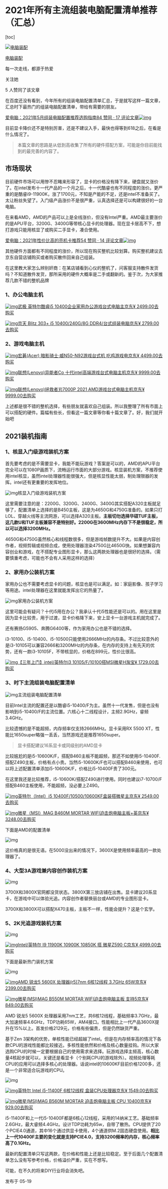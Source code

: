 # 2021年所有主流组装电脑配置清单推荐（汇总）

[toc]



[![电脑装配](https://pica.zhimg.com/v2-fe1ec74b8fc4dc4ec5010e0dff3b0530_xs.jpg?source=172ae18b)](https://www.zhihu.com/people/ai-fei-er-shang-de-tie-ta-meng-39-75-42)

[电脑装配](https://www.zhihu.com/people/ai-fei-er-shang-de-tie-ta-meng-39-75-42)

每一次走线，都源于热爱

关注她

5 人赞同了该文章

在百度还没有看到，今年所有的组装电脑配置清单汇总，于是就写这样一篇文章，汇总时下最热门的组装电脑配置清单，带给有需要的朋友。

[爱电脑：2021年5月组装电脑配置推荐选购指南84 赞同 · 17 评论文章![img](https://pic4.zhimg.com/v2-d7cf40b175b886cc30868d953baa3507_180x120.jpg)](https://zhuanlan.zhihu.com/p/370402265)

目前显卡降价还不是特别厉害，还是不建议入手，最快也得等到618之后，在看是什么情况了。

> 本篇文章的思路是从低到高收集了所有的硬件搭配方案，可能是你目前能找到的最完善的内容了。

## **市场现状**

目前硬件市场可以用惨不忍睹来形容了，显卡的价格没有降下来，硬盘就又涨价了。在intel发布十一代产品的一个月之后，十一代酷睿也有不同程度的涨价。更严重的是酷睿i9-11900K，涨了1700元，不知是产能的不足，还是intel不准备买了。太让粉丝失望了。入门级产品涨价不是很严重，认真选择还是可以构建很好的一台电脑。

在来看AMD，AMD的产品可以上是全线涨价，但没有Intel严重。AMD最主要涨价的是APU平台，3200G、3400G等带核心显卡的处理器。现在显卡居高不下，想打游戏只能用核显了或购买二手显卡，凑合使用。

[爱电脑：2021年性价比高的亮机卡推荐54 赞同 · 14 评论文章![img](https://pic2.zhimg.com/v2-af1ea9e0d4ea7626fd6e32db158f2e51_180x120.jpg)](https://zhuanlan.zhihu.com/p/364281759)

其他硬件方面都有不同程度的涨价，所以现在购买整机比较划算。购买整机建议去京东自营店铺购买或者购买散件回来自己组装。

在这里教大家怎么辨别奸商：在某店铺看到心仪的整机了，问客服支持散件发货吗？不知道散件发货，那所采用的硬件大概率是二手或翻新的。鉴于次，为大家推荐几款不错的整机品牌

### **1、办公电脑主机**

[![img](https://pic2.zhimg.com/v2-cc4aad66c79d9afcf2ff4b64a023131b_720w.jpg?source=b555e01d)武极 英特尔酷睿i5 10400企业家用办公游戏台式电脑主京东¥ 2499.00去购买](https://union-click.jd.com/jdc?e=jdext-1376950314986213376-0&p=JF8AAREDIgZlGFwcChoFVhJaHTISAlATXhYLGwZdGmtRXUpZCisCUEdTRV4FRU1HRltKQA4KUExbSxteEAoXBFwSWh0DDV4QRwYlcG1cEUk_YHhyAAkfEGELTE80XAFyRB4LZRtSFQAaBlQbXBYyEgZUG18QAREBVCtrFQciRjsSXhIDFDdUK1sSARIGUxpfFwQVAlcrWx0GItH7j46dvcu38M3xu9eft4CS8MG8lDdlK1glWUdTHF5HFQAUAF0fWhcCFw9cHFgVABABUgdaJQETB1QbWxcLGgQ7HlsUAxAPVhJbFGwQBlQZXxwGEQ9TK1slASJZOxoIFgsbDlcfNU9cU1wOQVlUbBoOUxJeEwoiBVQaWRc)

[![img](https://pic3.zhimg.com/v2-b5cbd272a67620cf0692174edf6f9fd5_720w.jpg?source=b555e01d)京天 Blitz 303+ i5 10400/240G/8G DDR4/台式组装电脑京东¥ 2799.00去购买](https://union-click.jd.com/jdc?e=jdext-1376950670524911616-0&p=JF8AARgDIgZlG1kXCxMFVxJSFDISBlQaWxULEgFXHlglRk1fC0RrTEdXRhcQRQtaV1MJBABAHUBZCQVbFAMTB1USWxMAFwRKQh5JXyICE14kZXtUQzBfH10EcmQSQhprV2ZBWRdrFQsSBV0aWhUFETdVGloVBhcEVh1aJTISAmVNNRUDEwZUE1sSAhM3VCtbEgESBlMaXBYBEA5RK1sdBiLR-4-Onb3Lt_DN8bvXn7eAkvDBvJQ3ZStYJVlHUxxeRxUAFABdH1oSBBMDVh5TFQIVB1IHWiUBEwdUG1sXCxoEOx5bFAMQD1YSWxRsEAZUGV8cBhEPUytbJQEiWTsaCBUHEgNXSDVPXFNcCE4DRWwaDlwfUxELIgVUGlkX)

### **2、游戏电脑主机**

[![img](https://pic2.zhimg.com/v2-038a062005da63aa0517dbb200ebede6_720w.jpg?source=b555e01d)宏碁(Acer) 暗影骑士·威N50-N92游戏台式机 吃鸡游戏电京东¥ 4499.00去购买](https://union-click.jd.com/jdc?e=jdext-1376955772312588288-0&p=JF8AARoDIgZlGFoWCxoGVRNdEjISBlQaWxADFgFVG1IlRk1fC0RrTEdXRhcQRQtaV1MJBABAHUBZCQVbFAMTB1AaXxMCEg5KQh5JXyJzXGRbZ1dBAjBuLVBZbwAAayZXWBtBWRdrFQsSBV0aWhUFETdVGloVBhcEVh1aJTISAmVINUVQRkRJTh4JARMEVCtaJQIVBFUaXRULEA5THlslAhoDZc31gdeauIyr_sOovNLYq46cqca50ytrJQEiXABPElAeEgVTHFMRBhQBVhlbFgYbDlYSUgkDIgRUG1oVAhAOXRg1EAITBlcTWBwCE2lXGloXBhsDVhNdJQIiBGVFNRRRElcCS11BbEhZFEEIQwESaVcTXBYKFAFlGVoUABA)

[![img](https://pic2.zhimg.com/v2-52615e375ccf88cd6a3487d9d034c851_720w.jpg?source=b555e01d)联想(Lenovo)异能者Co 十代intel高端游戏台式电脑主机京东¥ 9999.00去购买](https://union-click.jd.com/jdc?e=jdext-1376955984749895680-0&p=JF8AARsDIgZlGFwWAxEFVR1aEDISBlQaWxwFFgZWGFIlRk1fC0RrTEdXRhcQRQtaV1MJBABAHUBZCQVbFAMTB1wcXxQBEQ5KQh5JXyJEXW4HUH0XfzZNIVB3TUJLYgtoWmtnWRdrFQsSBV0aWhUFETdVGloVBhcEVh1aJTISAmVZNUhWTVkSRTXCr67T7otrFDISAFYbWhMCGw5dGVMRMhIPUSuNu5bHj-rC67DUuKmAluvAi7nT651rJTIRNw5OD1xHDgdXHVwdBhYPXB5dEAobD1EcUhQeEzdWGlsUAhIFXBNYewcSBlQZUxYLEgY7GVoUABYOURhTEzISN1YrBXsDQQdcSQhCVnxdC1oBR1kWBTsTUxcDEQNUK1kUAxAF)

[![img](https://pica.zhimg.com/v2-50d8e7ee7395066dc252020c07a8c801_720w.jpg?source=b555e01d)联想(Lenovo)拯救者刃7000P 2021 AMD游戏台式电脑主机京东¥ 9999.00去购买](https://union-click.jd.com/jdc?e=jdext-1376955547246325760-0&p=JF8AAQ8DIgZlGmsVAxMGVRJcEQQQBlYrH0paTFhlQh5QQ1AMSwUDUFZOGA5OREdcThlVGloUAhsAUR1ZFAENXhBHBiVkYlsvRzwVUXFAL3NfYQBJYy4dMGtyHgtlG1IVABoGVBtcFjISBlQbXxABEQFUK2sVByJROxtaFAMTBlQbXxMyEzdVHFgVAxQHUxJfFQIUN1UTXyXUvJOAk-TMsrfR_7WOmLLHjv7P5ZMyIjdWKwBAVltCSRtZEwUaA1EfXhMBFwBXGF8TBRMbVCtYFAITB1UZUh0BfAJVGloXChEOVRo1FwMTBVESXxYKFDdVK1glXHwGBhsLHAIaVztBBVRYQlcKQTUXChUCXRhbJQATBlcZ)

上述都是很不错的整机选择，有些朋友就喜欢自己组装。所以我整理了所有市面上可以搭配的硬件。篇幅有些长，但看这一篇文章等你看十篇文章了。好，我们就开始吧

## 2021装机指南

### **1、核显入门级游戏装机方案**

首先要考虑的是不需要显卡，我能不能玩游戏？答案是可以的，AMD的APU平台完全可以在1080P画质下，流畅运行市面的大部分游戏。核显装机方案，不推荐使用intel核显，虽然intel处理器性能很强大，但是核显性能太弱，制处理限器的发挥。intel还有更重要的发挥地位。

![img](https://pic2.zhimg.com/80/v2-0cd8263e7fc1aaf2e3c4aec1f12a4999_720w.jpg)核显入门级游戏装机方案

这里需要注意的是：2200G、3200G、2400G、3400G其实搭配A320主板就足够了，配置清单上选择的是B450主板，这是为4650G和4750G准备的。如果只打LOL、穿越火线等主流网游，可以选择A320主板。**主板切勿选择华硕TUF主板，这几款U和TUF主板兼容不是特别好。2200G在3600MHz内存下不是很稳定，所以可以选择3200MHz。**

4650G和4750G虽然核心和线程数很多，但是游戏帧数提升不大。如果是内容创作者，视频剪辑或视频合成，使用处理器渲染4750G比4650G快。如果想兼容内容创业和游戏，在不搭配专业图形显卡，那么这两款处理器也是很好的选择。（需要慎重考虑，可能也不会有人采用这样的选择）

### **2、家用办公装机方案**

家用办公也不需要考虑显卡的问题，核显也是可以满足。如：家庭影像、孩子学习等用途。intel处理器在这里就能发挥出它的热量了。

![img](https://pic3.zhimg.com/80/v2-fe5d95cea40c4637b66e6d9b8826222e_720w.jpg)家用办公装机方案

这里可能会有疑问？十代i5用在办公？我承认十代i5性能还是可以的。用在这里是因为显卡比较贵，用于过渡，显卡价格降下来，安上显卡一台游戏主机就完成了。

还有赛扬G5905、奔腾G6400等，作为家用办公也是不错的选择。

i3-10100、i5-10400、i5-10500只能使用2666MHz的内存条。不过比较意外的是i3-10105可以兼容2666和3200MHz的内存条，在内存的支持上有先天的优势，还有一款i3-10105F，不带核显的，价格在899元，性价比很高。

[![img](https://pic3.zhimg.com/v2-67a5ea8cdb9a12f0a5a749912f413ed5_720w.jpg?source=b555e01d)【三年上门】intel/英特尔i3 10105/F/10100搭MSI微星H淘宝¥ 1729.00去购买](https://uland.taobao.com/ccoupon/edetail?e=ck45jKXD1%2F6lhHvvyUNXZQst4RUgB%2BQM1dI5raycii4uynEbLfMGNlQvM5IYhIoty5FOJP2gSFVP%2FWZO3A8fFD8HDpJjEeny8%2Bc4SyYJsTJrC8Oh6piEfYWCC3%2FDliNBeROjpeL8NQEN%2BoQUE6FNzIrXb5zQ2zvWE31dG%2Bwkyq3aLPA9lNCnaJ9wGiUVYOTlqx%2Bk6U4rplyfPnSF3%2BzAFErUK1%2FwXgcFLTlT3yDZRnqC6ES0vwEmeXIPauJouaA3QNwM1sOEpwDeiRwpF7FEms8BpXzwQzDdNcJVnzVLvKCCsS5FHd3HZVChmL1%2BN%2FCdoXh5%2FLvY0KTNa4fuEICbKUwNBUbTsArs&traceId=212b036a16269134404904729e08f9&union_lens=lensId:TAPI@1626913440@0b84767d_8783_17acb9903cd_8667@01)

### **3、时下主流组装电脑配置清单**

![img](https://pic1.zhimg.com/80/v2-3acdf4c321693d162434f4a77553a8ac_720w.jpg)主流组装电脑配置清单

目前Intel主流的配置还是以酷睿i5-10400/F为主。虽然十一代发售，但是也没有影响到i5-10400/F的主流位置。六核心十二线程设计，主频2.9GHz，睿频3.4GHz。

比较遗憾的是不能超频，内存频率仅支持2666MHz。显卡采用RX 5500 XT，性能比1650super略强一丢丢，当然游戏还是推荐1650super。

> 显卡搭配建议16系显卡或同级别的AMD显卡

比较尴尬的是i5-10600K/F，搭配B460主板不能超频，那还不如使用i5-10400F.搭配Z490主板，价格有点小贵。当然i5-10600K/F也可以搭配B460来使用，也可以将上述配置清单添加i5-10600K/F，价格比i5-10400F贵了300元。

在这里我还是比较推荐，i5-10600K/搭配Z490进行使用。同时也建议i7-10700/F搭配B460主板使用，不能超频，没必要上Z490。

[![img](https://pic1.zhimg.com/v2-d596205a965e5b3633b1e5e7d4f0dfbd_720w.jpg?source=b555e01d)英特尔（Intel）i5 10400F/10500/10600KF盒装搭微星主京东¥ 2549.00去购买](https://union-click.jd.com/jdc?e=jdext-1378467716173627392-0&p=JF8AARoDIgZlGFwVAxUAVhtSFTISBlQYXBwAGg5UEl8XBiJDCkMFSjJLQhBaGR4cDF8QTwcKWUcYB0UHCwITBlYcUhcKGwZcH1kRHUtCCUZrTQEUegpwJ2JibFczSz5pRQxuEhlaUw4eN1USWxcKEwZVHFglAhMGVR9eFgEUBmUrWxAyU2lVGlwcBxMFXCtaJQIVBFUeWRYAEgJWHFwlAhoDZc31gdeauIyr_sOovNLYq46cqca50ytrJQEiXABPElAeEgVTEl4SBBQHUhtdFwURAVcTWAkDIgRUG1oVAhAOXRg1EAITBlcTWBwCE2lXGloXBhsDVhNdJQIiBGVFNRRREAJVG1sWbEhZEkMSS0JNaVIdXREHFg9lGVoUABA)

[![img](https://pic2.zhimg.com/v2-742cbc2f635e64d5c20089e2a7c01a61_720w.jpg?source=b555e01d)微星（MSI）MAG B460M MORTAR WIFI迫击炮电脑主板+英京东¥ 3248.00去购买](https://union-click.jd.com/jdc?e=jdext-1378473943872004096-0&p=JF8AARADIgZlGmsVAxMGVB1fHAAXBlMrH0paTFhlQh5QQ1AMSwUDUFZOGA5OREdcThlVGloUAxQDXBleFAQNXhBHBiUKaHoDaBNBYXFBCXs4cXwXGSVEXRZiHgtlG1IVABoGVBtcFjISBlQbXxABEQFUK2sVByJROxtaFAMTBlQYXBIyEzdVHFgVBxAFUxNTFAUVN1UTXyXUvJOAk-TMsrfR_7WOmLLHjv7P5ZMyIjdWKwBAVltCSRtZEwsXAVcTXhcLFARUGl4UChUbVCtYFAITB1UZUh0BfAJVGloXChEOVRo1FwMTBVESXxYKFDdVK1glXHwGBhgIQVcVDjtBBVJZV18CGzUWBxMCURtSEDIQBlQZWQ)



下面是AMD的配置清单

![img](https://pic4.zhimg.com/80/v2-95c2374ed63cb23e9540dd29fbf42f13_720w.jpg)

这价格真的是很无语。在5000没出来的情况下，3600X是使用频率最高的一款处理器了。

### **4、大型3A游戏兼内容创作装机方案**

![img](https://pic1.zhimg.com/80/v2-3672df05cc8d164695b757b3ac5e7a9c_720w.jpg)

3700X和3800X官网都没货状态。3800X第三放店铺在出售。显卡建议20系显卡，在游戏中可以体验光追。内容创作者替换丽台或AMD的专业图形显卡。

3700X和3800X可以搭配X470主板，主板不一样，性能会提升？这是个玄学。

### **5、2K光追游戏装机方案**

![img](https://pic3.zhimg.com/80/v2-3a457ef2961499365d49f251a9e6a042_720w.jpg)

[![img](https://pic3.zhimg.com/v2-3794376fef45801c255d71c6a5a22d9f_720w.jpg?source=b555e01d)Intel/英特尔 I9 11900K 10900K 10850K 搭 微星Z590 C京东¥ 4999.00去购买](https://union-click.jd.com/jdc?e=jdext-1378478087479382016-0&p=JF8AARsDIgZlGFkcChIFXRtTHDISBlQZWhUFEwddGlMTACJDCkMFSjJLQhBaGR4cDF8QTwcKWUcYB0UHCwITBlcaWxIDEg9UE10XHUtCCUZrQGdlQy1BXUtgagAlaQliBGtPKhofQw4eN1USWxcKEwZVHFglAhMGVR9eFgEUBmUrWxAyU2lVGl4dABsEVytaJQIVBFUeWRAEGwBdElslAhoDZc31gdeauIyr_sOovNLYq46cqca50ytrJQEiXABPElAeEgVTEl4TCxMOUx5dHQAbBFQbXAkDIgRUG1oVAhAOXRg1EAITBlcTWBwCE2lXGloXBhsDVhNdJQIiBGVFNRRRElJcGQsSbEhZEkEPS0MQaVUSWxMBFwVTK1kUAxAF)

下面是最新热门装机方案

![img](https://pic4.zhimg.com/80/v2-849b395197ce2c7d5c5cf78092369f2f_720w.jpg)

[![img](https://pic3.zhimg.com/v2-529e416b8a045cf1e894cf96901bf5d8_720w.jpg?source=b555e01d)AMD 锐龙5 5600X 处理器(r5)7nm 6核12线程 3.7GHz 65W京东¥ 2399.00去购买](https://union-click.jd.com/jdc?e=jdext-1378481830723784704-0&p=JF8AARADIgZlGmsVAxMGVRxaEAUbBFArH0paTFhlQh5QQ1AMSwUDUFZOGA5OREdcThlVGloUAhUGUBxSFgcNXhBHBiVCTgIsZV9yVnEHL2A4VVlsUS5BKGtyHgtlG1IVABoGVBtcFjISBlQbXxABEQFUK2sVByJROxtaFAMTBlQdWhIyEzdVHFgVBxADUh1TEAAUN1UTXyXUvJOAk-TMsrfR_7WOmLLHjv7P5ZMyIjdWKwBAVltCSRtZEwsXDlUSWRQEEQVTEl4TAxcbVCtYFAITB1UZUh0BfAJVGloXChEOVRo1FwMTBVESXxYKFDdVK1glXHwGBhsLHFJAUztBBVJYW0IGQTUVCxEGURJTETIQBlQZWQ)

[![img](https://pic3.zhimg.com/v2-2fc7f6a4bb88e0c2a7ce79feba157561_720w.jpg?source=b555e01d)微星(MSI)MAG B550M MORTAR WIFI迫击炮电脑主板 支持5京东¥ 849.00去购买](https://union-click.jd.com/jdc?e=jdext-1378481975402004481-0&p=JF8AARADIgZlGmsVAxMGVRldEwoXBlIrH0paTFhlQh5QQ1AMSwUDUFZOGA5OREdcThlVGloUAhABUxNeFAUNXhBHBiVDbVA-W19Rf3B8DR8CcGJtQ1NoKFNyHgtlG1IVABoGVBtcFjISBlQbXxABEQFUK2sVByJROxtaFAMTBlQYXBIyEzdVHFgVBxADUxtZHQIUN1UTXyXUvJOAk-TMsrfR_7WOmLLHjv7P5ZMyIjdWKwBAVltCSRtZEwsXDlUTXREHEwRUGl4QCxIbVCtYFAITB1UZUh0BfAJVGloXChEOVRo1FwMTBVESXxYKFDdVK1glXHwGBhsIRwMUAztBBVJYWlwcWTUVCxEHVRpcFDIQBlQZWQ)

AMD 锐龙5 5600X 处理器采用7nm工艺，共6核12线程，基础频率3.7GHz，最大加速频率4.6GHz，TDP功耗65W，AM4接口。性能相比上一代产品3600X提升在15%以上。首发价格2129元，价格有些偏贵，但是仍然缺货严重。

基于Zen 3架构的优势，单核性能已经超越了intel。但是在内存频率高的情况下各款CPU的游戏性能都比较接近。多核性能依然和价格及核心数量挂钩。所以大家选购CPU的时候一定要根据自己的使用需求来选择。玩游戏选择主频高，核心数量4核起步就可以，关键还是看显卡（个别耗CPU的游戏除外）。视频处理等耗CPU的应用可以选择多核心的处理器。话说intel的10600KF目前价格1200多，还是一个非常适合玩游戏的CPU。

![img](https://pic3.zhimg.com/80/v2-e2fd23614f8684a1a1fd182ffeb634e2_720w.jpg)

[![img](https://pic3.zhimg.com/v2-2f0a25e9f21a0ebbe04b3125abb15c96_720w.jpg?source=b555e01d)英特尔 Intel i5-11400F 6核12线程 盒装CPU处理器京东¥ 1549.00去购买](https://union-click.jd.com/jdc?e=jdext-1378482110148243456-0&p=JF8AARADIgZlGmsVAxMGVRJYFAcUA1wrH0paTFhlQh5QQ1AMSwUDUFZOGA5OREdcThlVGloUAhsEVB5dEQsNXhBHBiV-YUwDQSEURHBVTxw7QEpSXQxuBVFEHgtlG1IVABoGVBtcFjISBlQbXxABEQFUK2sVByJROxtaFAMTBlQcUxcyEzdVHFgVBxADUx5cFAAbN1UTXyXUvJOAk-TMsrfR_7WOmLLHjv7P5ZMyIjdWKwBAVltCSRtZEwsXDlYbWxQCFw5WHlkQBhUbVCtYFAITB1UZUh0BfAJVGloXChEOVRo1FwMTBVESXxYKFDdVK1glXHwGBhteRwYbAztBBVJYWQ4VGDUWBxIHUx5cEDIQBlQZWQ)

[![img](https://pic1.zhimg.com/v2-30a62bb0349ff1f57ab8860c6d75e490_720w.jpg?source=b555e01d)微星(MSI)MAG B560M MORTAR 迫击炮电脑主板 CPU 10400京东¥ 929.00去购买](https://union-click.jd.com/jdc?e=jdext-1378482993082863619-0&p=JF8AARADIgZlGmsVAxMGVRNcHAUUAVIrH0paTFhlQh5QQ1AMSwUDUFZOGA5OREdcThlVGloUAhoAXBxdEwUNXhBHBiVFbl4SUhpJUnAEK1M5ZmFgZSloO0ZUHgtlG1IVABoGVBtcFjISBlQbXxABEQFUK2sVByJROxtaFAMTBlQYXBIyEzdVHFgVBxADXR9cEQUSN1UTXyXUvJOAk-TMsrfR_7WOmLLHjv7P5ZMyIjdWKwBAVltCSRtZEwsXDlYTUxcDGwRcHFkSAhobVCtYFAITB1UZUh0BfAJVGloXChEOVRo1FwMTBVESXxYKFDdVK1glXHwGBhsLHFYQDjtBBVJfEERRRzUVCxEHXRJfFTIQBlQZWQ)

i5-11400F和上一代i5-10400F都是6核心12线程，采用的14纳米工艺。基础频率2.6GHz，最大睿频4.4GHz。设计TDP功耗为65w，自带了散热。CPU提供了20个PCIE4.0通道，其中16个通过供显卡使用，4个通道供M.2固态硬盘使用。**相比上一代10400F主要的变化就是支持PCIE4.0，支持3200频率的内存，核心频率高了0.1GHz。**

最新的配置清单只写这两款，在价格和性能上还是比较稳定。至于后面几个配置清单怎么没有写参考价格，价格溢价严重，实在不想写。

可能，在不久的将来DIY行业将会消失吧。

发布于 05-19